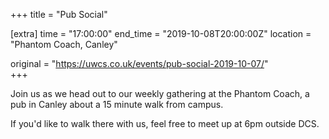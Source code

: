+++
title = "Pub Social"

[extra]
time = "17:00:00"
end_time = "2019-10-08T20:00:00Z"
location = "Phantom Coach, Canley"

original = "https://uwcs.co.uk/events/pub-social-2019-10-07/"    
+++

Join us as we head out to our weekly gathering at the Phantom Coach, a pub in Canley about a 15 minute walk from campus.

If you'd like to walk there with us, feel free to meet up at 6pm outside DCS.

